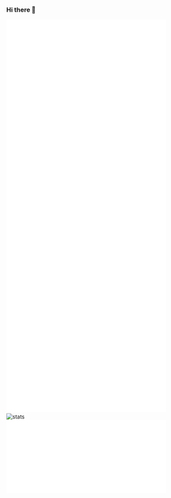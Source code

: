 ### Hi there 👋

<picture>
  <img align="left" width="420"  src="/general.svg" alt="Metrics">
</picture>

<picture>
  <img width="420"  src="/habits.svg" alt="Metrics">
</picture>

<picture>
  <img align="left" width="420" src="https://github-readme-stats.vercel.app/api?username=AdamEECS&show_icons=true&hide=issues&count_private=true" alt="stats">
</picture>

<picture>
  <img width="420"  src="/achievements-compact.svg" alt="Metrics">
</picture>

<!--
**AdamEECS/AdamEECS** is a ✨ _special_ ✨ repository because its `README.md` (this file) appears on your GitHub profile.

Here are some ideas to get you started:

- 🔭 I’m currently working on ...
- 🌱 I’m currently learning ...
- 👯 I’m looking to collaborate on ...
- 🤔 I’m looking for help with ...
- 💬 Ask me about ...
- 📫 How to reach me: ...
- 😄 Pronouns: ...
- ⚡ Fun fact: ...
-->
